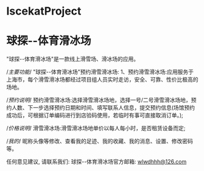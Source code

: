 # IscekatProject
# 球探--体育滑冰场

  "球探--体育滑冰场"是一款线上滑雪场、滑冰场的应用。
  
  /*主要功能*/
  "球探--体育滑冰场"预约滑雪滑冰场:
  1、预约滑雪滑冰场:应用服务于上海市，每个滑雪滑冰场都经过项目组人员实时走访，安全、可靠、性价比极高的场地。
  
  /*预约说明*/
  预约滑雪滑冰场:选择滑雪滑冰场地，选择一号/二号滑雪滑冰场地，预约人数、下一步选择预约日期和时间、填写联系人信息，提交预约信息(场馆预约成功后，可根据订单编码进行到店验码使用，若临时有事可直接取消订单。);  

  /*价格说明*/
  滑雪滑冰场:滑雪滑冰场地单价以每人每小时，是否租赁设备而定;
  
  /*我的*/
  昵称头像等修改、查看我的足迹、我的收藏、我的消息、设置、修改密码等。
  
  任何意见建议, 请联系我们: 
  球探--体育滑冰场官方邮箱: wlwdhhh@126.com
